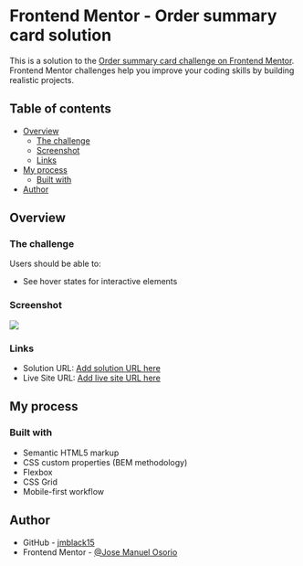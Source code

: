 # Frontend Mentor - Order summary card solution

This is a solution to the [Order summary card challenge on Frontend Mentor](https://www.frontendmentor.io/challenges/order-summary-component-QlPmajDUj). Frontend Mentor challenges help you improve your coding skills by building realistic projects. 

## Table of contents

- [Overview](#overview)
  - [The challenge](#the-challenge)
  - [Screenshot](#screenshot)
  - [Links](#links)
- [My process](#my-process)
  - [Built with](#built-with)
- [Author](#author)

## Overview

### The challenge

Users should be able to:

- See hover states for interactive elements

### Screenshot

![](https://i.imgur.com/2NnIUi5.pngpg)

### Links

- Solution URL: [Add solution URL here](https://github.com/jmblack15/order-summary-component)
- Live Site URL: [Add live site URL here](https://jmblack15.github.io/order-summary-component/)

## My process

### Built with

- Semantic HTML5 markup
- CSS custom properties (BEM methodology)
- Flexbox
- CSS Grid
- Mobile-first workflow

## Author

- GitHub - [jmblack15](https://github.com/jmblack15)
- Frontend Mentor - [@Jose Manuel Osorio](https://www.frontendmentor.io/profile/jmblack15)



